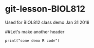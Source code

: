 # git-lesson-BIOL812
Used for BIOL812 class demo Jan 31 2018

##Let's make another header

```{r, echo=FALSE}
print("some demo R code")
```
